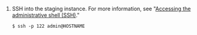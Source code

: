 1. SSH into the staging instance. For more information, see "[Accessing the administrative shell (SSH)](/admin/configuration/accessing-the-administrative-shell-ssh)."

   ```shell{:copy}
   $ ssh -p 122 admin@HOSTNAME
   ```
